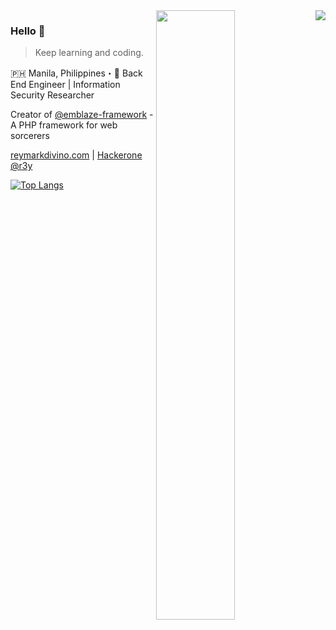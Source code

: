 <img align="right" src="https://github-readme-stats.vercel.app/api?username=reymarkdivino&show_icons=true&icon_color=805AD5&text_color=718096&bg_color=ffffff&count_private=true" />

<img align="right" src="https://wakatime.com/share/@reymarkdivino/2449636c-f308-49a2-b49e-a540f482cfce.svg" width="50%" height="50%"/>

### Hello 👋

> Keep learning and coding.

🇵🇭 Manila, Philippines・🚀 Back End Engineer | Information Security Researcher

Creator of [@emblaze-framework](https://github.com/emblaze-framework) - A PHP framework for web sorcerers

[reymarkdivino.com](https://www.reymarkdivino.com/) | [Hackerone @r3y](https://hackerone.com/r3y/resume)

[![Top Langs](https://github-readme-stats.vercel.app/api/top-langs/?username=reymarkdivino&layout=compact&hide_title=false)](https://github.com/reymarkdivino/github-readme-stats)
